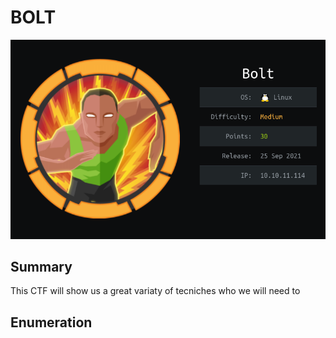 # BOLT

![Logo](images/cover.png)

## Summary
This CTF will show us a great variaty of tecniches who we will need to 
## Enumeration
